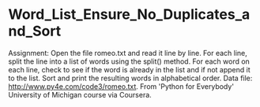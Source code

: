 # Word_List_Ensure_No_Duplicates_and_Sort
Assignment: Open the file romeo.txt and read it line by line. For each line, split the line into a list of words using the split() method. For each word on each line, check to see if the word is already in the list and if not append it to the list. Sort and print the resulting words in alphabetical order. Data file: http://www.py4e.com/code3/romeo.txt. From 'Python for Everybody' University of Michigan course via Coursera.
